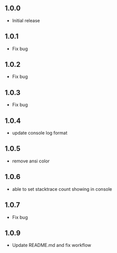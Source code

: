 ## 1.0.0

* Initial release

## 1.0.1

* Fix bug

## 1.0.2

* Fix bug

## 1.0.3

* Fix bug

## 1.0.4

* update console log format

## 1.0.5

* remove ansi color

## 1.0.6

* able to set stacktrace count showing in console

## 1.0.7

* Fix bug

## 1.0.9

* Update README.md and fix workflow
